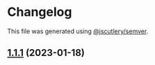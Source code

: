 # Changelog

This file was generated using [@jscutlery/semver](https://github.com/jscutlery/semver).

## [1.1.1](https://github.com/sei-protocol/sei-js/compare/v1.1.0...v1.1.1) (2023-01-18)
